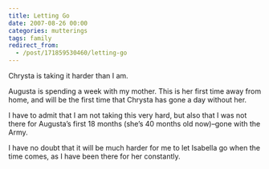 ```yaml
---
title: Letting Go
date: 2007-08-26 00:00
categories: mutterings
tags: family
redirect_from:
  - /post/171859530460/letting-go
---
```

Chrysta is taking it harder than I am.

Augusta is spending a week with my mother. This is her first time away from home, and will be the first time that Chrysta has gone a day without her.

I have to admit that I am not taking this very hard, but also that I was not there for Augusta&rsquo;s first 18 months (she&rsquo;s 40 months old now)&ndash;gone with the Army.

I have no doubt that it will be much harder for me to let Isabella go when the time comes, as I have been there for her constantly.
